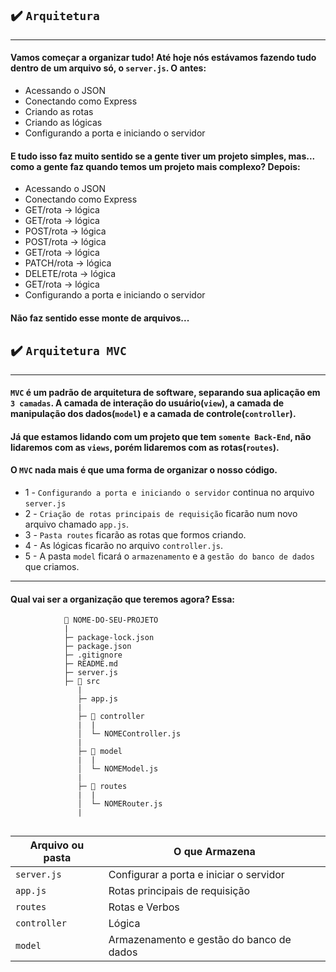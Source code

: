 ## ✔️ `Arquitetura` 
___

#### Vamos começar a organizar tudo! Até hoje nós estávamos fazendo tudo dentro de um arquivo só, o `server.js`. O antes:
- Acessando o JSON
- Conectando como Express
- Criando as rotas
- Criando as lógicas
- Configurando a porta e iniciando o servidor

#### E tudo isso faz muito sentido se a gente tiver um projeto simples, mas... como a gente faz quando temos um projeto mais complexo? Depois:
- Acessando o JSON
- Conectando como Express
- GET/rota -> lógica
- GET/rota -> lógica
- POST/rota -> lógica
- POST/rota -> lógica
- GET/rota -> lógica
- PATCH/rota -> lógica
- DELETE/rota -> lógica
- GET/rota -> lógica
- Configurando a porta e iniciando o servidor

#### Não faz sentido esse monte de arquivos... 


## ✔️ `Arquitetura MVC` 
___
#### `MVC` é um padrão de arquitetura de software, separando sua aplicação em `3 camadas`. A camada de interação do usuário(`view`), a camada de manipulação dos dados(`model`) e a camada de controle(`controller`).
#### Já que estamos lidando com um projeto que tem `somente Back-End`, não lidaremos com as `views`, porém lidaremos com as rotas(`routes`).
#### O `MVC` nada mais é que uma forma de organizar o nosso código. 
- 1 - `Configurando a porta e iniciando o servidor` continua no arquivo `server.js`
- 2 - `Criação de rotas principais de requisição` ficarão num novo arquivo chamado `app.js`.
- 3 - `Pasta routes` ficarão as rotas que formos criando.
- 4 - As lógicas ficarão no arquivo `controller.js`.
- 5 - A pasta `model` ficará o `armazenamento` e a `gestão do banco de dados` que criamos.

___
#### Qual vai ser a organização que teremos agora? Essa: 
```
            📂 NOME-DO-SEU-PROJETO 
            |    
            ├─ package-lock.json         
            ├─ package.json  
            ├─ .gitignore 
            ├─ README.md             
            ├─ server.js
            ├─ 📂 src 
               |     
               ├─ app.js 
               |
               ├─ 📂 controller  
               |  |      
               │  └─ NOMEController.js  
               |      
               ├─ 📂 model 
               |  |            
               │  └─ NOMEModel.js  
               |    
               ├─ 📂 routes
               |  |             
               │  └─ NOMERouter.js  
               |                                   
            
```
| Arquivo ou pasta  | O que Armazena   |
|------------------ | ---------------- |
| `server.js`       | Configurar a porta e iniciar o servidor  |
| `app.js`          | Rotas principais de requisição           |
| `routes`          | Rotas e Verbos                           |
| `controller`      | Lógica                                   |
| `model`           | Armazenamento e gestão do banco de dados |

